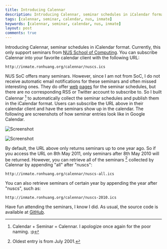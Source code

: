 ```yaml
---
title: Introducing Calennar
description: Introducing Calennar, seminar schedules in iCalendar format
tags: [calennar, seminar, calendar, nus, inmate]
keywords: [calennar, seminar, calendar, nus, inmate]
layout: post
comments: true
---
```


Introducing Calennar, seminar schedules in iCalendar
format. Currently, this only support seminars from
[NUS School of Computing][1]. You can subscribe Calennar into your
favorite calendar client with the following URL:

    http://inmate.ronhuang.org/calennar/nuscs.ics

NUS SoC offers many seminars. However, since I am not from SoC, I do
not receive automatic email notifications for these seminars and often
missed interesting ones. They do offer [web][2] [pages][3] for the
seminar schedules, but there are no corresponding RSS or Twitter
account to subscribe to. So I built Calennar [^1] to automatically
collect the seminar schedules and publish them in the iCalendar
format. Users can subscribe the URL above in their calendar client and
have the seminars show up in the calendar. The following are
screenshots of how seminar entries look like in Google Calendar.

![Screenshot](https://lh4.googleusercontent.com/_WOSBJMG52nM/TcZtDbcU2LI/AAAAAAAAPDg/eoMefYgfcyA/s800/calennar-summary.png "Summary")

![Screenshot](https://lh3.googleusercontent.com/_WOSBJMG52nM/TcZqRQ0v86I/AAAAAAAAPDA/kftlC0-To9E/s800/calennar-detail.png "Detail")

By default, the URL above only returns seminars up to one year ago. So
if you access the URL on 8th May 2011, only seminars after 8th May
2010 will be returned. However, you can retrieve all of the seminars
[^2] collected by Calennar by appending "all" after "nuscs":

    http://inmate.ronhuang.org/calennar/nuscs-all.ics

You can also retrieve seminars of certain year by appending the year
after "nuscs", such as:

    http://inmate.ronhuang.org/calennar/nuscs-2010.ics

Have fun attending the seminars, I know I did. As usual, the source
code is available at [GitHub][4].


[1]: http://www.comp.nus.edu.sg/
[2]: http://www.comp.nus.edu.sg/cssem.html
[3]: http://www.comp.nus.edu.sg/is/seminars.html
[4]: https://github.com/ronhuang/inmate


[^1]: Calendar + Seminar = Calennar. I apologize once again for the poor naming. :p
[^2]: Oldest entry is from July 2001.
